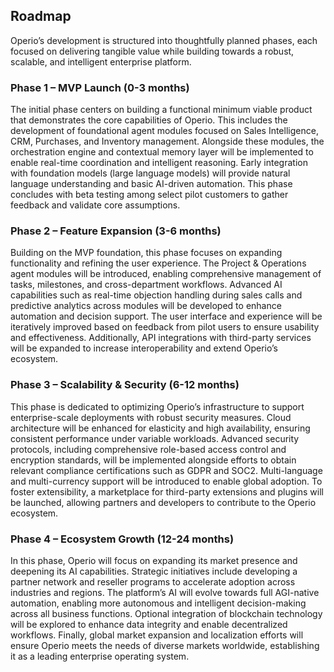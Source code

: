 ## Roadmap

Operio’s development is structured into thoughtfully planned phases, each focused on delivering tangible value while building towards a robust, scalable, and intelligent enterprise platform.

### Phase 1 – MVP Launch (0-3 months)  
The initial phase centers on building a functional minimum viable product that demonstrates the core capabilities of Operio. This includes the development of foundational agent modules focused on Sales Intelligence, CRM, Purchases, and Inventory management. Alongside these modules, the orchestration engine and contextual memory layer will be implemented to enable real-time coordination and intelligent reasoning. Early integration with foundation models (large language models) will provide natural language understanding and basic AI-driven automation. This phase concludes with beta testing among select pilot customers to gather feedback and validate core assumptions.

### Phase 2 – Feature Expansion (3-6 months)  
Building on the MVP foundation, this phase focuses on expanding functionality and refining the user experience. The Project & Operations agent modules will be introduced, enabling comprehensive management of tasks, milestones, and cross-department workflows. Advanced AI capabilities such as real-time objection handling during sales calls and predictive analytics across modules will be developed to enhance automation and decision support. The user interface and experience will be iteratively improved based on feedback from pilot users to ensure usability and effectiveness. Additionally, API integrations with third-party services will be expanded to increase interoperability and extend Operio’s ecosystem.

### Phase 3 – Scalability & Security (6-12 months)  
This phase is dedicated to optimizing Operio’s infrastructure to support enterprise-scale deployments with robust security measures. Cloud architecture will be enhanced for elasticity and high availability, ensuring consistent performance under variable workloads. Advanced security protocols, including comprehensive role-based access control and encryption standards, will be implemented alongside efforts to obtain relevant compliance certifications such as GDPR and SOC2. Multi-language and multi-currency support will be introduced to enable global adoption. To foster extensibility, a marketplace for third-party extensions and plugins will be launched, allowing partners and developers to contribute to the Operio ecosystem.

### Phase 4 – Ecosystem Growth (12-24 months)  
In this phase, Operio will focus on expanding its market presence and deepening its AI capabilities. Strategic initiatives include developing a partner network and reseller programs to accelerate adoption across industries and regions. The platform’s AI will evolve towards full AGI-native automation, enabling more autonomous and intelligent decision-making across all business functions. Optional integration of blockchain technology will be explored to enhance data integrity and enable decentralized workflows. Finally, global market expansion and localization efforts will ensure Operio meets the needs of diverse markets worldwide, establishing it as a leading enterprise operating system.

